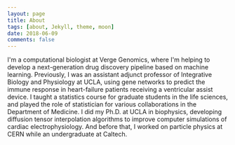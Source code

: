 ```yaml
---
layout: page
title: About
tags: [about, Jekyll, theme, moon]
date: 2018-06-09
comments: false
---
```

    

    
I'm a computational biologist at <a href="http://vergegenomics.com" style="text-decoration:none">Verge Genomics</a>, where I'm helping to develop a next-generation drug discovery pipeline based on machine learning. Previously, I was an assistant adjunct professor of Integrative Biology and Physiology at UCLA, using gene networks to predict the immune response in heart-failure patients receiving a ventricular assist device. I taught a statistics course for graduate students in the life sciences, and played the role of statistician for various collaborations in the Department of Medicine. I did my Ph.D. at UCLA in biophysics, developing diffusion tensor interpolation algorithms to improve computer simulations of cardiac electrophysiology. And before that, I worked on particle physics at CERN while an undergraduate at Caltech. 
